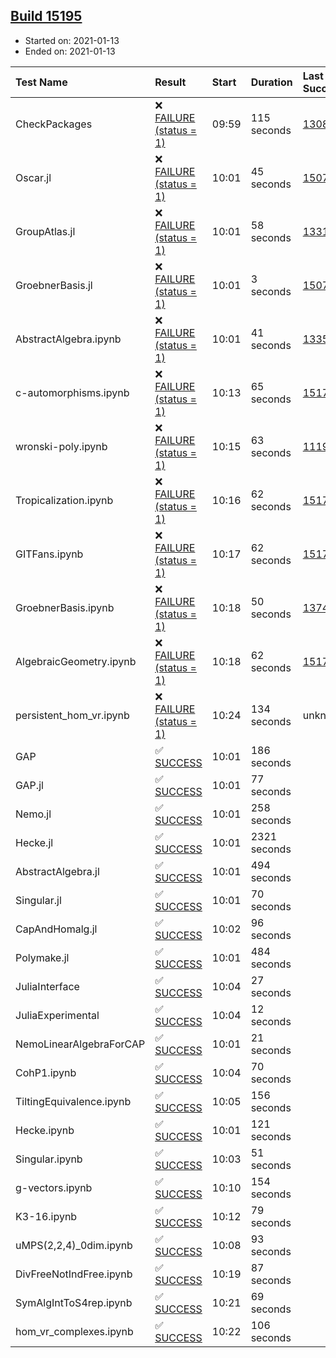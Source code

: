 ## [Build 15195](https://oscarci.mathematik.uni-kl.de/job/oscar/15195/)

* Started on: 2021-01-13
* Ended on: 2021-01-13

| Test Name    | Result | Start | Duration | Last Success | First Failure |
|:-------------|:-------|:------|:---------|:-------------|:--------------|
| CheckPackages | ❌ [FAILURE (status = 1)](https://oscarci.mathematik.uni-kl.de/job/oscar/15195/artifact/logs/build-15195/CheckPackages.log) | 09:59 | 115 seconds | [13085](https://oscarci.mathematik.uni-kl.de/job/oscar/13085/) | [13086](https://oscarci.mathematik.uni-kl.de/job/oscar/13086/) |
| Oscar.jl | ❌ [FAILURE (status = 1)](https://oscarci.mathematik.uni-kl.de/job/oscar/15195/artifact/logs/build-15195/Oscar.jl.log) | 10:01 | 45 seconds | [15079](https://oscarci.mathematik.uni-kl.de/job/oscar/15079/) | [15080](https://oscarci.mathematik.uni-kl.de/job/oscar/15080/) |
| GroupAtlas.jl | ❌ [FAILURE (status = 1)](https://oscarci.mathematik.uni-kl.de/job/oscar/15195/artifact/logs/build-15195/GroupAtlas.jl.log) | 10:01 | 58 seconds | [13311](https://oscarci.mathematik.uni-kl.de/job/oscar/13311/) | [13312](https://oscarci.mathematik.uni-kl.de/job/oscar/13312/) |
| GroebnerBasis.jl | ❌ [FAILURE (status = 1)](https://oscarci.mathematik.uni-kl.de/job/oscar/15195/artifact/logs/build-15195/GroebnerBasis.jl.log) | 10:01 | 3 seconds | [15079](https://oscarci.mathematik.uni-kl.de/job/oscar/15079/) | [15080](https://oscarci.mathematik.uni-kl.de/job/oscar/15080/) |
| AbstractAlgebra.ipynb | ❌ [FAILURE (status = 1)](https://oscarci.mathematik.uni-kl.de/job/oscar/15195/artifact/logs/build-15195/AbstractAlgebra.ipynb.log) | 10:01 | 41 seconds | [13355](https://oscarci.mathematik.uni-kl.de/job/oscar/13355/) | [13356](https://oscarci.mathematik.uni-kl.de/job/oscar/13356/) |
| c-automorphisms.ipynb | ❌ [FAILURE (status = 1)](https://oscarci.mathematik.uni-kl.de/job/oscar/15195/artifact/logs/build-15195/c-automorphisms.ipynb.log) | 10:13 | 65 seconds | [15177](https://oscarci.mathematik.uni-kl.de/job/oscar/15177/) | [15180](https://oscarci.mathematik.uni-kl.de/job/oscar/15180/) |
| wronski-poly.ipynb | ❌ [FAILURE (status = 1)](https://oscarci.mathematik.uni-kl.de/job/oscar/15195/artifact/logs/build-15195/wronski-poly.ipynb.log) | 10:15 | 63 seconds | [11192](https://oscarci.mathematik.uni-kl.de/job/oscar/11192/) | [11193](https://oscarci.mathematik.uni-kl.de/job/oscar/11193/) |
| Tropicalization.ipynb | ❌ [FAILURE (status = 1)](https://oscarci.mathematik.uni-kl.de/job/oscar/15195/artifact/logs/build-15195/Tropicalization.ipynb.log) | 10:16 | 62 seconds | [15176](https://oscarci.mathematik.uni-kl.de/job/oscar/15176/) | [15177](https://oscarci.mathematik.uni-kl.de/job/oscar/15177/) |
| GITFans.ipynb | ❌ [FAILURE (status = 1)](https://oscarci.mathematik.uni-kl.de/job/oscar/15195/artifact/logs/build-15195/GITFans.ipynb.log) | 10:17 | 62 seconds | [15177](https://oscarci.mathematik.uni-kl.de/job/oscar/15177/) | [15180](https://oscarci.mathematik.uni-kl.de/job/oscar/15180/) |
| GroebnerBasis.ipynb | ❌ [FAILURE (status = 1)](https://oscarci.mathematik.uni-kl.de/job/oscar/15195/artifact/logs/build-15195/GroebnerBasis.ipynb.log) | 10:18 | 50 seconds | [13748](https://oscarci.mathematik.uni-kl.de/job/oscar/13748/) | [13749](https://oscarci.mathematik.uni-kl.de/job/oscar/13749/) |
| AlgebraicGeometry.ipynb | ❌ [FAILURE (status = 1)](https://oscarci.mathematik.uni-kl.de/job/oscar/15195/artifact/logs/build-15195/AlgebraicGeometry.ipynb.log) | 10:18 | 62 seconds | [15177](https://oscarci.mathematik.uni-kl.de/job/oscar/15177/) | [15180](https://oscarci.mathematik.uni-kl.de/job/oscar/15180/) |
| persistent_hom_vr.ipynb | ❌ [FAILURE (status = 1)](https://oscarci.mathematik.uni-kl.de/job/oscar/15195/artifact/logs/build-15195/persistent_hom_vr.ipynb.log) | 10:24 | 134 seconds | unknown | unknown |
| GAP | ✅ [SUCCESS](https://oscarci.mathematik.uni-kl.de/job/oscar/15195/artifact/logs/build-15195/GAP.log) | 10:01 | 186 seconds |  |  |
| GAP.jl | ✅ [SUCCESS](https://oscarci.mathematik.uni-kl.de/job/oscar/15195/artifact/logs/build-15195/GAP.jl.log) | 10:01 | 77 seconds |  |  |
| Nemo.jl | ✅ [SUCCESS](https://oscarci.mathematik.uni-kl.de/job/oscar/15195/artifact/logs/build-15195/Nemo.jl.log) | 10:01 | 258 seconds |  |  |
| Hecke.jl | ✅ [SUCCESS](https://oscarci.mathematik.uni-kl.de/job/oscar/15195/artifact/logs/build-15195/Hecke.jl.log) | 10:01 | 2321 seconds |  |  |
| AbstractAlgebra.jl | ✅ [SUCCESS](https://oscarci.mathematik.uni-kl.de/job/oscar/15195/artifact/logs/build-15195/AbstractAlgebra.jl.log) | 10:01 | 494 seconds |  |  |
| Singular.jl | ✅ [SUCCESS](https://oscarci.mathematik.uni-kl.de/job/oscar/15195/artifact/logs/build-15195/Singular.jl.log) | 10:01 | 70 seconds |  |  |
| CapAndHomalg.jl | ✅ [SUCCESS](https://oscarci.mathematik.uni-kl.de/job/oscar/15195/artifact/logs/build-15195/CapAndHomalg.jl.log) | 10:02 | 96 seconds |  |  |
| Polymake.jl | ✅ [SUCCESS](https://oscarci.mathematik.uni-kl.de/job/oscar/15195/artifact/logs/build-15195/Polymake.jl.log) | 10:01 | 484 seconds |  |  |
| JuliaInterface | ✅ [SUCCESS](https://oscarci.mathematik.uni-kl.de/job/oscar/15195/artifact/logs/build-15195/JuliaInterface.log) | 10:04 | 27 seconds |  |  |
| JuliaExperimental | ✅ [SUCCESS](https://oscarci.mathematik.uni-kl.de/job/oscar/15195/artifact/logs/build-15195/JuliaExperimental.log) | 10:04 | 12 seconds |  |  |
| NemoLinearAlgebraForCAP | ✅ [SUCCESS](https://oscarci.mathematik.uni-kl.de/job/oscar/15195/artifact/logs/build-15195/NemoLinearAlgebraForCAP.log) | 10:01 | 21 seconds |  |  |
| CohP1.ipynb | ✅ [SUCCESS](https://oscarci.mathematik.uni-kl.de/job/oscar/15195/artifact/logs/build-15195/CohP1.ipynb.log) | 10:04 | 70 seconds |  |  |
| TiltingEquivalence.ipynb | ✅ [SUCCESS](https://oscarci.mathematik.uni-kl.de/job/oscar/15195/artifact/logs/build-15195/TiltingEquivalence.ipynb.log) | 10:05 | 156 seconds |  |  |
| Hecke.ipynb | ✅ [SUCCESS](https://oscarci.mathematik.uni-kl.de/job/oscar/15195/artifact/logs/build-15195/Hecke.ipynb.log) | 10:01 | 121 seconds |  |  |
| Singular.ipynb | ✅ [SUCCESS](https://oscarci.mathematik.uni-kl.de/job/oscar/15195/artifact/logs/build-15195/Singular.ipynb.log) | 10:03 | 51 seconds |  |  |
| g-vectors.ipynb | ✅ [SUCCESS](https://oscarci.mathematik.uni-kl.de/job/oscar/15195/artifact/logs/build-15195/g-vectors.ipynb.log) | 10:10 | 154 seconds |  |  |
| K3-16.ipynb | ✅ [SUCCESS](https://oscarci.mathematik.uni-kl.de/job/oscar/15195/artifact/logs/build-15195/K3-16.ipynb.log) | 10:12 | 79 seconds |  |  |
| uMPS(2,2,4)_0dim.ipynb | ✅ [SUCCESS](https://oscarci.mathematik.uni-kl.de/job/oscar/15195/artifact/logs/build-15195/uMPS-2-2-4-_0dim.ipynb.log) | 10:08 | 93 seconds |  |  |
| DivFreeNotIndFree.ipynb | ✅ [SUCCESS](https://oscarci.mathematik.uni-kl.de/job/oscar/15195/artifact/logs/build-15195/DivFreeNotIndFree.ipynb.log) | 10:19 | 87 seconds |  |  |
| SymAlgIntToS4rep.ipynb | ✅ [SUCCESS](https://oscarci.mathematik.uni-kl.de/job/oscar/15195/artifact/logs/build-15195/SymAlgIntToS4rep.ipynb.log) | 10:21 | 69 seconds |  |  |
| hom_vr_complexes.ipynb | ✅ [SUCCESS](https://oscarci.mathematik.uni-kl.de/job/oscar/15195/artifact/logs/build-15195/hom_vr_complexes.ipynb.log) | 10:22 | 106 seconds |  |  |
